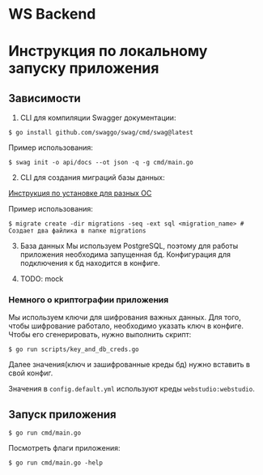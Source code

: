 # WS Backend

# Инструкция по локальному запуску приложения

## Зависимости
1. CLI для компиляции Swagger документации:
```shell
$ go install github.com/swaggo/swag/cmd/swag@latest
```

Пример использования:
```shell
$ swag init -o api/docs --ot json -q -g cmd/main.go
```

2. CLI для создания миграций базы данных:

[Инструкция по установке для разных ОС](https://github.com/golang-migrate/migrate/tree/master/cmd/migrate)

Пример использования:
```shell
$ migrate create -dir migrations -seq -ext sql <migration_name> # Создает два файлика в папке migrations
```

3. База данных
Мы используем PostgreSQL, поэтому для работы приложения необходима запущенная бд. Конфигурация для подключения к бд находится в конфиге.

4. TODO: mock

### Немного о криптографии приложения
Мы используем ключи для шифрования важных данных. Для того, чтобы шифрование работало, необходимо указать ключ в конфиге.
Чтобы его сгенерировать, нужно выполнить скрипт:
```shell
$ go run scripts/key_and_db_creds.go
```

Далее значения(ключ и зашифрованные креды бд) нужно вставить в свой конфиг.

Значения в `config.default.yml` используют креды `webstudio:webstudio`.

## Запуск приложения
```shell
$ go run cmd/main.go
```

Посмотреть флаги приложения:
```shell
$ go run cmd/main.go -help
```